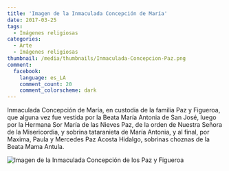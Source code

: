 ```yaml
---
title: 'Imagen de la Inmaculada Concepción de María'
date: 2017-03-25
tags:
  - Imágenes religiosas
categories:
  - Arte
  - Imágenes religiosas
thumbnail: /media/thumbnails/Inmaculada-Concepcion-Paz.png
comment:
  facebook:
    language: es_LA
    comment_count: 20
    comment_colorscheme: dark  
---
```

Inmaculada Concepción de María, en custodia de la familia Paz y Figueroa, que alguna vez fue vestida por la Beata María Antonia de San José<!-- more -->, luego por la Hermana Sor María de las Nieves Paz, de la orden de Nuestra Señora de la Misericordia, y sobrina tataranieta de María Antonia, y al final, por Maxima, Paula y Mercedes Paz Acosta Hidalgo, sobrinas choznas de la Beata Mama Antula.

![Imagen de la Inmaculada Concepción de los Paz y Figueroa](/media/fotos/Inmaculada-Concepcion-Paz.jpeg)
